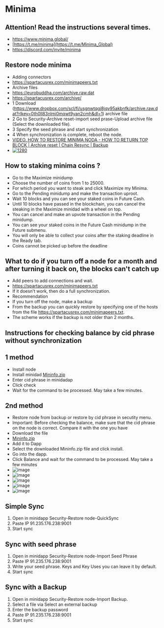# Minima

## Attention! Read the instructions several times.
- https://www.minima.global/
- [https://t.me/minima](https://t.me/Minima_Global)
- https://discord.com/invite/minima


## Restore node minima

- Adding connectors
- https://spartacusrex.com/minimapeers.txt
- Archive files
- https://eurobuddha.com/archive.raw.dat
- https://spartacusrex.com/archive/
- 1 Download (https://www.dropbox.com/scl/fi/usgnwtqgj8jqy95akbnfk/archive.raw.dat?rlkey=0th0ll83nlmi0mqwt9yan2cmh&dl=1) archive file
- 2 Go to Security-Archive reset-import seed prase-Upload archive file (Select the downloaded file).
- 3 Specify the seed phrase and start synchronization
- 4 When synchronization is complete, reboot the node.
- [VIDEO. HOW TO RESTORE MINIMA NODA - HOW TO RETURN TOP BLOCK | Archive reset | Chain Resync | Backup](https://www.youtube.com/watch?v=Y4V5s16ItN0) 
- [![1280](https://github.com/Webzarium/test1/assets/122037228/b74d2c9d-9840-47db-af31-fc898af0b84d)](https://www.youtube.com/watch?v=Y4V5s16ItN0 "1280")

## How to staking minima coins ?
- Go to the Maximize minidump
- Choose the number of coins from 1 to 25000.
- For which period you want to steak and click Maximize my Minima.
- Go to the Pending minidump and make the transaction uproot.
- Wait 10 blocks and you can see your staked coins in Future Cash.
- Until 10 blocks have passed in the blockchain, you can cancel the steaking in the Maximize minidad with a wheel on top.
- You can cancel and make an upvote transaction in the Pending minidump. 
- You can see your staked coins in the Future Cash minidump in the Future submenu.
- You will only be able to collect your coins after the staking deadline in the Ready tab.
- Coins cannot be picked up before the deadline

## What to do if you turn off a node for a month and after turning it back on, the blocks can't catch up
- Add peers to add connections and wait. 
- https://spartacusrex.com/minimapeers.txt
- If it doesn't work, then do a full synchronization.
- Recommendation 
- If you turn off the node, make a backup
- From the backup you can quickly restore by specifying one of the hosts from the file https://spartacusrex.com/minimapeers.txt.
- The scheme works if the backup is not older than 2 months.

## Instructions for checking balance by cid phrase without synchronization
## 1 method
- Install node 
- Install minidad [Mininfo.zip](https://minima.kz/Mininfo.zip)
- Enter cid phrase in minidadap
- Click check
- Wait for the command to be processed. May take a few minutes.
## 2nd method
- Restore node from backup or restore by cid phrase in secutity menu.
- Important: Before checking the balance, make sure that the cid phrase on the node is correct. Compare it with the one you have
- Download the file
- [Mininfo.zip](https://minima.kz/Mininfo.zip)
- Add it to Dapp
- Select the downloaded Mininfo.zip file and click install.
- Go into the dapp.
- Click Balance and wait for the command to be processed. May take a few minutes
- ![image](https://github.com/Webzarium/minima/assets/122037228/ea86b178-a842-446e-aef1-5148d489c211)
- ![image](https://github.com/Webzarium/minima/assets/122037228/305ccd54-3b76-49e1-996f-cbf26ecdd966)
- ![image](https://github.com/Webzarium/minima/assets/122037228/88103175-6de9-4218-8cb7-8ac3bad85668)
- ![image](https://github.com/Webzarium/minima/assets/122037228/cb81feb5-4de4-464a-825b-d767d2010dbe)
- ![image](https://github.com/Webzarium/minima/assets/122037228/e9ca4bb6-95df-4d2b-b279-4c6b1267db52)

## Simple Sync
1. Open in  minidapp Security-Restore node-QuickSync
2. Paste IP 91.235.176.238:9001
3. Start sync

## Sync with seed phrase
1. Open in minidapp Security-Restore node-Import Seed Phrase
2. Paste IP 91.235.176.238:9001
3. Write your seed phrase. Keys and Key Uses you can leave it by default.
4. Start sync

## Sync with a Backup
1. Open in minidapp  Security-Restore node-Import Backup.
2. Select a file via Select an external backup
3. Enter the backup password
4. Paste IP 91.235.176.238:9001
5. Start sync
